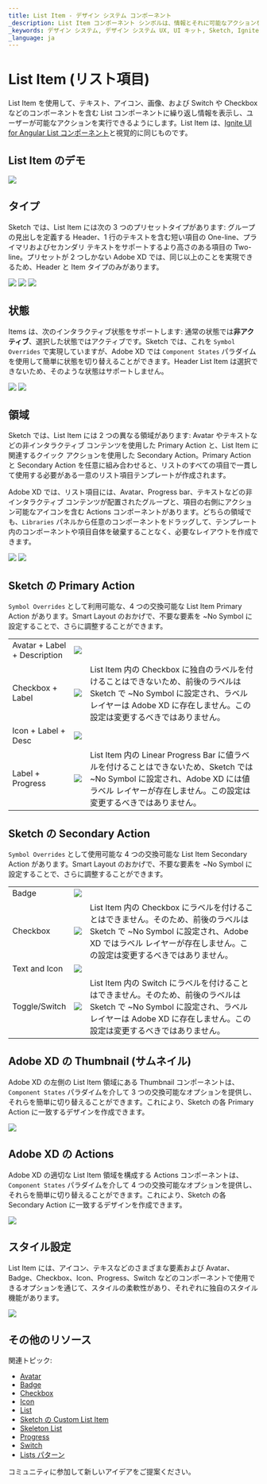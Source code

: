 ```yaml
---
title: List Item - デザイン システム コンポーネント
_description: List Item コンポーネント シンボルは、情報とそれに可能なアクションを表示するために使用されます。
_keywords: デザイン システム, デザイン システム UX, UI キット, Sketch, Ignite UI for Angular, Sketch to Angular, Angular, Angular デザイン システム, Sketch からコードをエクスポート, Angular 用のデザイン キット, Sketch HTML, Sketch to HTML, Sketch UI キット
_language: ja
---
```


# List Item (リスト項目)

List Item を使用して、テキスト、アイコン、画像、および Switch や Checkbox などのコンポーネントを含む List コンポーネントに繰り返し情報を表示し、ユーザーが可能なアクションを実行できるようにします。List Item は、[Ignite UI for Angular List コンポーネント](https://jp.infragistics.com/products/ignite-ui-angular/angular/components/list.html)と視覚的に同じものです。

## List Item のデモ

<img class="responsive-img" src="../images/list_item_demo.png" srcset="../images/list_item_demo@2x.png 2x" />

## タイプ

Sketch では、List Item には次の 3 つのプリセットタイプがあります: グループの見出しを定義する Header、1 行のテキストを含む短い項目の One-line、プライマリおよびセカンダリ テキストをサポートするより高さのある項目の Two-line。プリセットが 2 つしかない Adobe XD では、同じ以上のことを実現できるため、Header と Item タイプのみがあります。

<img class="responsive-img" src="../images/list_item_header.png" srcset="../images/list_item_header@2x.png 2x" />
<img class="responsive-img" src="../images/list_item_one-line.png" srcset="../images/list_item_one-line@2x.png 2x" />
<img class="responsive-img" src="../images/list_item_two-line.png" srcset="../images/list_item_two-line@2x.png 2x" />

## 状態

Items は、次のインタラクティブ状態をサポートします: 通常の状態では**非アクティブ**、選択した状態ではアクティブです。Sketch では、これを `Symbol Overrides` で実現していますが、Adobe XD では `Component States` パラダイムを使用して簡単に状態を切り替えることができます。Header List Item は選択できないため、そのような状態はサポートしません。

<img class="responsive-img" src="../images/list_item_inactive.png" srcset="../images/list_item_inactive@2x.png 2x" />
<img class="responsive-img" src="../images/list_item_active.png" srcset="../images/list_item_active@2x.png 2x" />

## 領域

Sketch では、List Item には 2 つの異なる領域があります: Avatar やテキストなどの非インタラクティブ コンテンツを使用した Primary Action と、List Item に関連するクイック アクションを使用した Secondary Action。Primary Action と Secondary Action を任意に組み合わせると、リストのすべての項目で一貫して使用する必要がある一意のリスト項目テンプレートが作成されます。

Adobe XD では、リスト項目には、Avatar、Progress bar、テキストなどの非インタラクティブ コンテンツが配置されたグループと、項目の右側にアクション可能なアイコンを含む Actions コンポーネントがあります。どちらの領域でも、`Libraries` パネルから任意のコンポーネントをドラッグして、テンプレート内のコンポーネントや項目自体を破棄することなく、必要なレイアウトを作成できます。

<img class="responsive-img" src="../images/list_item_primary.png" srcset="../images/list_item_primary@2x.png 2x" />
<img class="responsive-img" src="../images/list_item_secondary.png" srcset="../images/list_item_secondary@2x.png 2x" />

## Sketch の Primary Action

`Symbol Overrides` として利用可能な、4 つの交換可能な List Item Primary Action があります。Smart Layout のおかげで、不要な要素を ~No Symbol に設定することで、さらに調整することができます。

|                              |                                                                                                  |                                                                                                                                            |
| ---------------------------- | ------------------------------------------------------------------------------------------------ | ------------------------------------------------------------------------------------------------------------------------------------------ |
| Avatar + Label + Description | <img class="responsive-img" src="../images/list_item_primary1.png" srcset="../images/list_item_primary1@2x.png 2x" />     |                                                                                                                                            |
| Checkbox + Label               | <img class="responsive-img" src="../images/list_item_primary2.png" srcset="../images/list_item_primary2@2x.png 2x" />   |  List Item 内の Checkbox に独自のラベルを付けることはできないため、前後のラベルは Sketch で ~No Symbol に設定され、ラベル レイヤーは Adobe XD に存在しません。この設定は変更するべきではありません。 |
| Icon + Label + Desc | <img class="responsive-img" src="../images/list_item_primary3.png" srcset="../images/list_item_primary3@2x.png 2x" />   |                                                                                                                                            |
| Label + Progress          | <img class="responsive-img" src="../images/list_item_primary4.png" srcset="../images/list_item_primary4@2x.png 2x" />   | List Item 内の Linear Progress Bar に値ラベルを付けることはできないため、Sketch では ~No Symbol に設定され、Adobe XD には値ラベル レイヤーが存在しません。この設定は変更するべきではありません。 |                                                                                                                                            |

## Sketch の Secondary Action

`Symbol Overrides` として使用可能な 4 つの交換可能な List Item Secondary Action があります。Smart Layout のおかげで、不要な要素を ~No Symbol に設定することで、さらに調整することができます。

|                  |                                                                                                    |                                                                                                                                       |
| ---------------- | -------------------------------------------------------------------------------------------------- | ------------------------------------------------------------------------------------------------------------------------------------- |
| Badge            | <img class="responsive-img" src="../images/list_item_secondary.png" srcset="../images/list_item_secondary@2x.png 2x" />   |                                                                                                                                       |
| Checkbox         | <img class="responsive-img" src="../images/list_item_secondary2.png" srcset="../images/list_item_secondary2@2x.png 2x" /> | List Item 内の Checkbox にラベルを付けることはできません。そのため、前後のラベルは Sketch で ~No Symbol に設定され、Adobe XD ではラベル レイヤーが存在しません。この設定は変更するべきではありません。 |
| Text and Icon            | <img class="responsive-img" src="../images/list_item_secondary3.png" srcset="../images/list_item_secondary3@2x.png 2x" /> |                                                                                                                                       |
| Toggle/Switch             | <img class="responsive-img" src="../images/list_item_secondary4.png" srcset="../images/list_item_secondary4@2x.png 2x" /> | List Item 内の Switch にラベルを付けることはできません。そのため、前後のラベルは Sketch で ~No Symbol に設定され、ラベル レイヤーは Adobe XD に存在しません。この設定は変更するべきではありません。   |

## Adobe XD の Thumbnail (サムネイル)

Adobe XD の左側の List Item 領域にある Thumbnail コンポーネントは、`Component States` パラダイムを介して 3 つの交換可能なオプションを提供し、それらを簡単に切り替えることができます。これにより、Sketch の各 Primary Action に一致するデザインを作成できます。

<img class="responsive-img" src="../images/thumbnail_xd.png" srcset="../images/thumbnail_xd@2x.png 2x" />

## Adobe XD の Actions

Adobe XD の適切な List Item 領域を構成する Actions コンポーネントは、`Component States` パラダイムを介して 4 つの交換可能なオプションを提供し、それらを簡単に切り替えることができます。これにより、Sketch の各 Secondary Action に一致するデザインを作成できます。

<img class="responsive-img" src="../images/actions_xd.png" srcset="../images/actions_xd@2x.png 2x" />

## スタイル設定

List Item には、アイコン、テキスなどのさまざまな要素および Avatar、Badge、Checkbox、Icon、Progress、Switch などのコンポーネントで使用できるオプションを通じて、スタイルの柔軟性があり、それぞれに独自のスタイル機能があります。

<img class="responsive-img" src="../images/list_item_styling.png" srcset="../images/list_item_styling@2x.png 2x" />

## その他のリソース

関連トピック:

- [Avatar](avatar.md)
- [Badge](badge.md)
- [Checkbox](checkbox.md)
- [Icon](icon.md)
- [List](list.md)
- [Sketch の Custom List Item](list-custom.md)
- [Skeleton List](list-skeleton.md)
- [Progress](progress.md)
- [Switch](switch.md)
- [Lists パターン](../patterns/lists.md)
  <div class="divider--half"></div>

コミュニティに参加して新しいアイデアをご提案ください。
